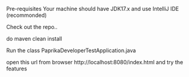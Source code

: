 Pre-requisites
Your machine should have JDK17.x and use IntelliJ IDE (recommonded)

Check out the repo..

do maven clean install

Run the class PaprikaDeveloperTestApplication.java

open this url from browser http://localhost:8080/index.html and try the features
